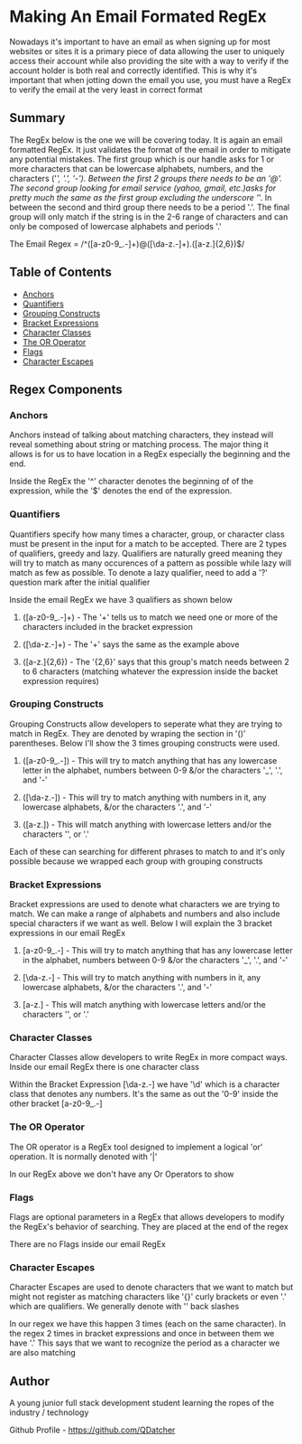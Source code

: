 # Making An Email Formated RegEx

Nowadays it's important to have an email as when signing up for most websites or sites it is a primary piece of data allowing the user to uniquely access their account while also providing the site with a way to verify if the account holder is both real and correctly identified. This is why it's important that when jotting down the email you use, you must have a RegEx to verify the email at the very least in correct format

## Summary


The RegEx below is the one we will be covering today. It is again an email formatted RegEx. It just validates the format of the email in order to mitigate any potential mistakes. The first group which is our handle asks for 1 or more characters that can be lowercase alphabets, numbers, and the characters ('_', '.', '-'). Between the first 2 groups there needs to be an '@'. The second group looking for email service (yahoo, gmail, etc.)asks for pretty much the same as the first group excluding the underscore '_'. In between the second and third group there needs to be a period '.'. The final group will only match if the string is in the 2-6 range of characters and can only be composed of lowercase alphabets and periods '.'

The Email Regex  =  /^([a-z0-9_\.-]+)@([\da-z\.-]+)\.([a-z\.]{2,6})$/

## Table of Contents

- [Anchors](#anchors)
- [Quantifiers](#quantifiers)
- [Grouping Constructs](#grouping-constructs)
- [Bracket Expressions](#bracket-expressions)
- [Character Classes](#character-classes)
- [The OR Operator](#the-or-operator)
- [Flags](#flags)
- [Character Escapes](#character-escapes)

## Regex Components

### Anchors
Anchors instead of talking about matching characters, they instead will reveal something about string or matching process. The major thing it allows is for us to have location in a RegEx especially the beginning and the end.

Inside the RegEx the '^' character denotes the beginning of of the expression, while the '$' denotes the end of the expression.

### Quantifiers
Quantifiers specify how many times a character, group, or character class must be present in the input for a match to be accepted. There are 2 types of qualifiers, greedy and lazy. Qualifiers are naturally greed meaning they will try to match as many occurences of a pattern as possible while lazy will match as few as possible. To denote a lazy qualifier, need to add a '?' question mark after the initial qualifier

Inside the email RegEx we have 3 qualifiers as shown below

1. ([a-z0-9_\.-]+) - The '+' tells us to match we need one or more of the characters included in the bracket expression

2. ([\da-z\.-]+) - The '+' says the same as the example above

3. ([a-z\.]{2,6}) - The '{2,6}' says that this group's match needs between 2 to 6 characters (matching whatever the expression inside the backet expression requires)


### Grouping Constructs
Grouping Constructs allow developers to seperate what they are trying to match in RegEx. They are denoted by wraping the section in '()' parentheses. Below I'll show the 3 times grouping constructs were used.

1. ([a-z0-9_\.-]) - This will try to match anything that has any lowercase letter in the alphabet, numbers between 0-9 &/or the characters '_', '.', and '-'

2. ([\da-z\.-]) - This will try to match anything with numbers in it, any lowercase alphabets, &/or the characters  '.', and  '-'

3. ([a-z\.]) - This will match anything with lowercase letters and/or the characters '\', or  '.'

Each of these can searching for different phrases to match to and it's only possible because we wrapped each group with grouping constructs


### Bracket Expressions
Bracket expressions are used to denote what characters we are trying to match. We can make a range of alphabets and numbers and also include special characters if we want as well. Below I will explain the 3 bracket expressions in our email RegEx

1. [a-z0-9_\.-] - This will try to match anything that has any lowercase letter in the alphabet, numbers between 0-9 &/or the characters '_', '.', and '-'

2. [\da-z\.-] - This will try to match anything with numbers in it, any lowercase alphabets, &/or the characters  '.', and  '-'

3. [a-z\.] - This will match anything with lowercase letters and/or the characters '\', or  '.'



### Character Classes
Character Classes allow developers to write RegEx in more compact ways. Inside our email RegEx there is one character class

Within the Bracket Expression [\da-z\.-] we have '\d' which is a character class that denotes any numbers. It's the same as out the '0-9' inside the other bracket [a-z0-9_\.-]

### The OR Operator
The OR operator is a RegEx tool designed to implement a logical 'or' operation. It is normally denoted with '|'

In our RegEx above we don't have any Or Operators to show

### Flags
Flags are  optional parameters in a RegEx that allows developers to modify the RegEx's behavior of searching. They are placed at the end of the regex

There are no Flags inside our email RegEx

### Character Escapes
Character Escapes are used to denote characters that we want to match but might not register as matching characters like '{}' curly brackets or even '.' which are qualifiers. We generally  denote with '\' back slashes

In our regex we have this happen 3 times (each on the same character). In the regex 2 times in bracket expressions and once in between them we have '\.' This says that we want to recognize the period as a character we are also matching

## Author

A young junior full stack development student learning the ropes of the industry / technology

Github Profile - https://github.com/QDatcher
